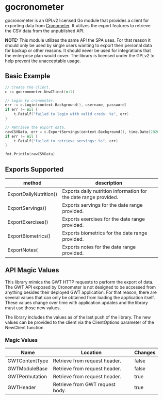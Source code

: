 # gocronometer
gocronometer is an GPLv2 licensed Go module that provides a client for exporting data from 
[Cronometer](https://cronometer.com). It utilizes the export features to retrieve the CSV data from the unpublished API.

**NOTE:** This module utilizes the same API the SPA uses. For that reason it should only be used by single users wanting 
to export their personal data for backup or other reasons. It should never be used for integrations that the enterprise 
plan would cover. The library is licensed under the GPLv2 to help prevent the unacceptable usage.

## Basic Example
```go
// Create the client.
c := gocronometer.NewClient(nil)

// Login to cronometer.
err := c.Login(context.Background(), username, password)
if err != nil {
    t.Fatalf("failed to login with valid creds: %s", err)
}

// Retrieve the export data.
rawCSVData, err = c.ExportServings(context.Background(), time.Date(2020, 06, 01, 0, 0, 0, 0, time.UTC), time.Date(2020, 06, 04, 0, 0, 0, 0, time.UTC))
if err != nil {
    t.Fatalf("failed to retrieve servings: %s", err)
}

fmt.Println(rawCSVData)
```

## Exports Supported

|method|description|
|------|-----------|
|ExportDailyNutrition()|Exports daily nutrition information for the date range provided.|
|ExportServings()|Exports servings for the date range provided.|
|ExportExercises()|Exports exercises for the date range provided.|
|ExportBiometrics()|Exports biometrics for the date range provided.|
|ExportNotes(|Exports notes for the date range provided.|

## API Magic Values

This library mimics the GWT HTTP requests to perform the export of data. The GWT API exposed by Cronometer is not 
designed to be accessed from anything besides their deployed GWT application. For that reason, there are several values 
that can only be obtained from loading the application itself. These values change over time with application updates
and the library must use those new values.

The library includes the values as of the last push of the library. The new values can be provided to the client via
the ClientOptions parameter of the NewClient function.

### Magic Values

|Name|Location|Changes|
|----|------|------|
|GWTContentType|Retrieve from request header.|false|
|GWTModuleBase|Retrieve from request header.|false|
|GWTPermutation|Retrieve from request header.|true|
|GWTHeader|Retrieve from GWT request body.|true|

